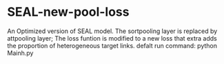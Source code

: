 # SEAL-new-pool-loss
An Optimized version of SEAL model.
The sortpooling layer is replaced by attpooling layer;
The loss funtion is modified to a new loss that extra adds the proportion of heterogeneous target links.
defalt run command: python Mainh.py
